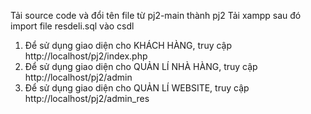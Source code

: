 Tải source code và đổi tên file từ pj2-main thành pj2
Tải xampp sau đó import file resdeli.sql vào csdl
1. Để sử dụng giao diện cho KHÁCH HÀNG, truy cập http://localhost/pj2/index.php
2. Để sử dụng giao diện cho QUẢN LÍ NHÀ HÀNG, truy cập http://localhost/pj2/admin
3. Để sử dụng giao diện cho QUẢN LÍ WEBSITE, truy cập http://localhost/pj2/admin_res
